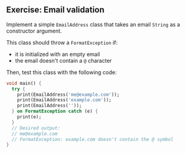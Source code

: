 ## Exercise: Email validation

Implement a simple `EmailAddress` class that takes an email `String` as a constructor argument.

This class should throw a `FormatException` if:

- it is initialized with an empty email
- the email doesn't contain a `@` character

Then, test this class with the following code:

```dart
void main() {
  try {
    print(EmailAddress('me@example.com'));
    print(EmailAddress('example.com'));
    print(EmailAddress(''));
  } on FormatException catch (e) {
    print(e);
  }
  // Desired output:
  // me@example.com
  // FormatException: example.com doesn't contain the @ symbol
}
```
